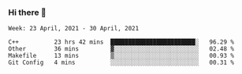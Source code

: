 ### Hi there 👋
<!--START_SECTION:waka-->
```text
Week: 23 April, 2021 - 30 April, 2021

C++          23 hrs 42 mins  ████████████████████████░   96.29 % 
Other        36 mins         ▓░░░░░░░░░░░░░░░░░░░░░░░░   02.48 % 
Makefile     13 mins         ▒░░░░░░░░░░░░░░░░░░░░░░░░   00.93 % 
Git Config   4 mins          ░░░░░░░░░░░░░░░░░░░░░░░░░   00.31 % 
```
<!--END_SECTION:waka-->

<p align="center"> </p>


<!--
**thallard/thallard** is a ✨ _special_ ✨ repository because its `README.md` (this file) appears on your GitHub profile.

Here are some ideas to get you started:

- 🔭 I’m currently working on ...
- 🌱 I’m currently learning ...
- 👯 I’m looking to collaborate on ...
- 🤔 I’m looking for help with ...
- 💬 Ask me about ...
- 📫 How to reach me: ...
- 😄 Pronouns: ...
- ⚡ Fun fact: ...
-->
